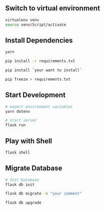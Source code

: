 ## Switch to virtual environment
```bash
virtualenv venv
source venv/Script/activate
```

## Install Dependencies
```bash
yarn
```

```bash
pip install -r requirements.txt

pip install `your want to install`

pip freeze > requirements.txt
```

## Start Development
```bash
# export environment variables
yarn dotenv 

# start server
flask run
```

## Play with Shell
```bash
flask shell
```

## Migrate Database
```bash
# Init Database
flask db init

flask db migrate -m "your comment"

flask db upgrade
```